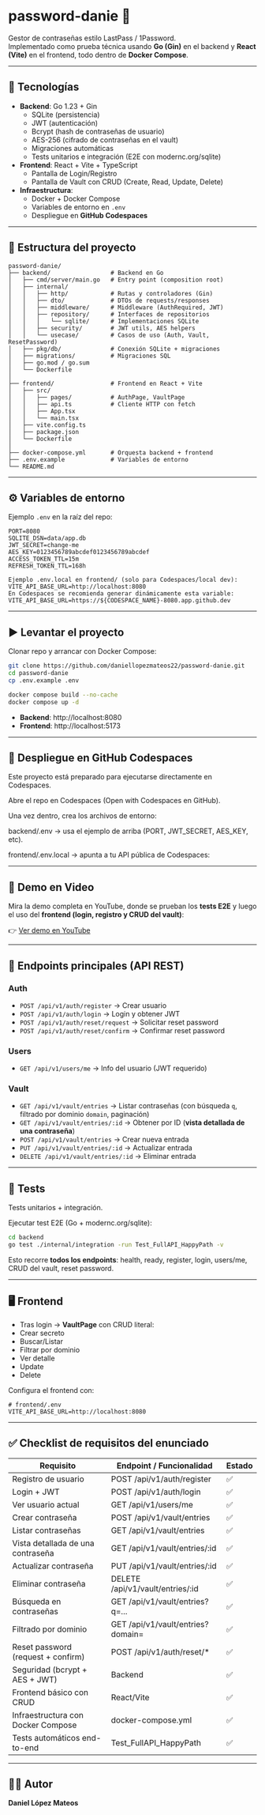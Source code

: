 ﻿# password-danie 🔐

Gestor de contraseñas estilo LastPass / 1Password.  
Implementado como prueba técnica usando **Go (Gin)** en el backend y **React (Vite)** en el frontend, todo dentro de **Docker Compose**.

---

## 🚀 Tecnologías

- **Backend**: Go 1.23 + Gin
  - SQLite (persistencia)
  - JWT (autenticación)
  - Bcrypt (hash de contraseñas de usuario)
  - AES-256 (cifrado de contraseñas en el vault)
  - Migraciones automáticas
  - Tests unitarios e integración (E2E con modernc.org/sqlite)
- **Frontend**: React + Vite + TypeScript
  - Pantalla de Login/Registro
  - Pantalla de Vault con CRUD (Create, Read, Update, Delete)
- **Infraestructura**:
  - Docker + Docker Compose
  - Variables de entorno en `.env`
  - Despliegue en **GitHub Codespaces**

---

## 📂 Estructura del proyecto

```plaintext
password-danie/
├── backend/                 # Backend en Go
│   ├── cmd/server/main.go   # Entry point (composition root)
│   ├── internal/
│   │   ├── http/            # Rutas y controladores (Gin)
│   │   ├── dto/             # DTOs de requests/responses
│   │   ├── middleware/      # Middleware (AuthRequired, JWT)
│   │   ├── repository/      # Interfaces de repositorios
│   │   │   └── sqlite/      # Implementaciones SQLite
│   │   ├── security/        # JWT utils, AES helpers
│   │   └── usecase/         # Casos de uso (Auth, Vault, ResetPassword)
│   ├── pkg/db/              # Conexión SQLite + migraciones
│   ├── migrations/          # Migraciones SQL
│   ├── go.mod / go.sum
│   └── Dockerfile
│
├── frontend/                # Frontend en React + Vite
│   ├── src/
│   │   ├── pages/           # AuthPage, VaultPage
│   │   ├── api.ts           # Cliente HTTP con fetch
│   │   ├── App.tsx
│   │   └── main.tsx
│   ├── vite.config.ts
│   ├── package.json
│   └── Dockerfile
│
├── docker-compose.yml       # Orquesta backend + frontend
├── .env.example             # Variables de entorno
└── README.md
```

---

## ⚙️ Variables de entorno

Ejemplo `.env` en la raíz del repo:

```env
PORT=8080
SQLITE_DSN=data/app.db
JWT_SECRET=change-me
AES_KEY=0123456789abcdef0123456789abcdef
ACCESS_TOKEN_TTL=15m
REFRESH_TOKEN_TTL=168h
```
```
Ejemplo .env.local en frontend/ (solo para Codespaces/local dev):
VITE_API_BASE_URL=http://localhost:8080
En Codespaces se recomienda generar dinámicamente esta variable:
VITE_API_BASE_URL=https://${CODESPACE_NAME}-8080.app.github.dev
```
---

## ▶️ Levantar el proyecto

Clonar repo y arrancar con Docker Compose:

```bash
git clone https://github.com/daniellopezmateos22/password-danie.git
cd password-danie
cp .env.example .env

docker compose build --no-cache
docker compose up -d
```

- **Backend**: http://localhost:8080  
- **Frontend**: http://localhost:5173  

---
## 🚀 Despliegue en GitHub Codespaces

Este proyecto está preparado para ejecutarse directamente en Codespaces.

Abre el repo en Codespaces (Open with Codespaces en GitHub).

Una vez dentro, crea los archivos de entorno:

backend/.env → usa el ejemplo de arriba (PORT, JWT_SECRET, AES_KEY, etc).

frontend/.env.local → apunta a tu API pública de Codespaces:

---

## 🎥 Demo en Video

Mira la demo completa en YouTube, donde se prueban los **tests E2E** y luego el uso del **frontend (login, registro y CRUD del vault)**:

👉 [Ver demo en YouTube](https://www.youtube.com/watch?v=cIQzVgFrfSk)

---

## 🔑 Endpoints principales (API REST)

### Auth
- `POST /api/v1/auth/register` → Crear usuario
- `POST /api/v1/auth/login` → Login y obtener JWT
- `POST /api/v1/auth/reset/request` → Solicitar reset password
- `POST /api/v1/auth/reset/confirm` → Confirmar reset password

### Users
- `GET /api/v1/users/me` → Info del usuario (JWT requerido)

### Vault
- `GET /api/v1/vault/entries` → Listar contraseñas (con búsqueda `q`, filtrado por dominio `domain`, paginación)
- `GET /api/v1/vault/entries/:id` → Obtener por ID (**vista detallada de una contraseña**)
- `POST /api/v1/vault/entries` → Crear nueva entrada
- `PUT /api/v1/vault/entries/:id` → Actualizar entrada
- `DELETE /api/v1/vault/entries/:id` → Eliminar entrada

---

## 🧪 Tests

Tests unitarios + integración.

Ejecutar test E2E (Go + modernc.org/sqlite):

```bash
cd backend
go test ./internal/integration -run Test_FullAPI_HappyPath -v
```

Esto recorre **todos los endpoints**: health, ready, register, login, users/me, CRUD del vault, reset password.

---

## 🖥️ Frontend

  - Tras login → **VaultPage** con CRUD literal:
  - Crear secreto
  - Buscar/Listar
  - Filtrar por dominio
  - Ver detalle
  - Update
  - Delete


Configura el frontend con:

```env
# frontend/.env
VITE_API_BASE_URL=http://localhost:8080
```
---

## ✅ Checklist de requisitos del enunciado

| Requisito                             | Endpoint / Funcionalidad          | Estado |
|---------------------------------------|-----------------------------------|--------|
| Registro de usuario                   | POST /api/v1/auth/register        | ✅     |
| Login + JWT                           | POST /api/v1/auth/login           | ✅     |
| Ver usuario actual                    | GET /api/v1/users/me              | ✅     |
| Crear contraseña                      | POST /api/v1/vault/entries        | ✅     |
| Listar contraseñas                    | GET /api/v1/vault/entries         | ✅     |
| Vista detallada de una contraseña     | GET /api/v1/vault/entries/:id     | ✅     |
| Actualizar contraseña                 | PUT /api/v1/vault/entries/:id     | ✅     |
| Eliminar contraseña                   | DELETE /api/v1/vault/entries/:id  | ✅     |
| Búsqueda en contraseñas               | GET /api/v1/vault/entries?q=...   | ✅     |
| Filtrado por dominio                  | GET /api/v1/vault/entries?domain= | ✅     |
| Reset password (request + confirm)    | POST /api/v1/auth/reset/*         | ✅     |
| Seguridad (bcrypt + AES + JWT)        | Backend                           | ✅     |
| Frontend básico con CRUD              | React/Vite                        | ✅     |
| Infraestructura con Docker Compose    | docker-compose.yml                | ✅     |
| Tests automáticos end-to-end          | Test_FullAPI_HappyPath            | ✅     |

---

## 👨‍💻 Autor
**Daniel López Mateos**  


